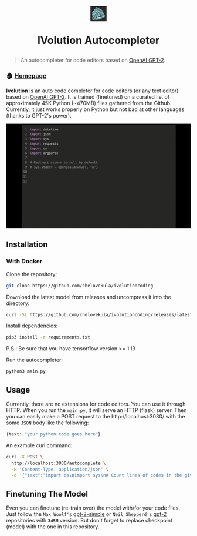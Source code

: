 
<h1 align="center"><img src="img/logo.png" alt="IVolution Autocompleter"/><p>IVolution Autocompleter</p></h1>



> An autocompleter for code editors based on [OpenAI GPT-2](https://github.com/openai/gpt-2).

### 🏠 [Homepage](https://ivolution.ai/)

**Ivolution** is an auto code completer for code editors (or any text editor) based on [OpenAI GPT-2](https://github.com/openai/gpt-2). It is trained (finetuned) on a curated list of approximately 45K Python (~470MB) files gathered from the Github. Currently, it just works properly on Python but not bad at other languages (thanks to GPT-2's power). 


![Ivolution demo GIF](img/python1.gif)
## Installation

### With Docker

Clone the repository:
```sh
git clone https://github.com/chelovekula/ivolutioncoding
```

Download the latest model from releases and uncompress it into the directory:
```sh
curl -SL https://github.com/chelovekula/ivolutioncoding/releases/latest/download/model.tar.xz | tar -xJC ./ivolutioncoding

```
Install dependencies:
```sh
pip3 install -r requirements.txt
```
P.S.: Be sure that you have tensorflow version >= 1.13

Run the autocompleter:
```sh
python3 main.py
```

## Usage
Currently, there are no extensions for code editors. You can use it through HTTP. When you run the `main.py`, it will serve an HTTP (flask) server. Then you can easily make a POST request to the http://localhost:3030/ with the some `JSON` body like the following:

```sh
{text: "your python code goes here"}
```

An example curl command:

```sh
curl -X POST \
  http://localhost:3030/autocomplete \
  -H 'Content-Type: application/json' \
  -d '{"text":"import os\nimport sys\n# Count lines of codes in the given directory, separated by file extension.\ndef main(directory):\n  line_count = {}\n  for filename in os.listdir(directory):\n    _, ext = os.path.splitext(filename)\n    if ext not"}'
  ```


## Finetuning The Model
Even you can finetune (re-train over) the model with/for your code files. Just follow the `Max Woolf's` [gpt-2-simple](https://github.com/minimaxir/gpt-2-simple) or `Neil Shepperd's` [gpt-2](https://github.com/nshepperd/gpt-2) repositories with **`345M`** version. But don't forget to replace checkpoint (model) with the one in this repository.
